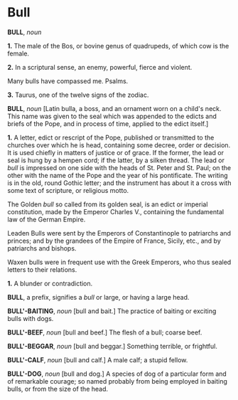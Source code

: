 # Bull

**BULL**, _noun_

**1.** The male of the Bos, or bovine genus of quadrupeds, of which cow is the female.

**2.** In a scriptural sense, an enemy, powerful, fierce and violent.

Many bulls have compassed me. Psalms.

**3.** Taurus, one of the twelve signs of the zodiac.

**BULL**, _noun_ \[Latin bulla, a boss, and an ornament worn on a child's neck. This name was given to the seal which was appended to the edicts and briefs of the Pope, and in process of time, applied to the edict itself.\]

**1.** A letter, edict or rescript of the Pope, published or transmitted to the churches over which he is head, containing some decree, order or decision. It is used chiefly in matters of justice or of grace. If the former, the lead or seal is hung by a hempen cord; if the latter, by a silken thread. The lead or _bull_ is impressed on one side with the heads of St. Peter and St. Paul; on the other with the name of the Pope and the year of his pontificate. The writing is in the old, round Gothic letter; and the instrument has about it a cross with some text of scripture, or religious motto.

The Golden _bull_ so called from its golden seal, is an edict or imperial constitution, made by the Emperor Charles V., containing the fundamental law of the German Empire.

Leaden Bulls were sent by the Emperors of Constantinople to patriarchs and princes; and by the grandees of the Empire of France, Sicily, etc., and by patriarchs and bishops.

Waxen bulls were in frequent use with the Greek Emperors, who thus sealed letters to their relations.

**1.** A blunder or contradiction.

**BULL**, a prefix, signifies a _bull_ or large, or having a large head.

**BULL'-BAITING**, _noun_ \[bull and bait.\] The practice of baiting or exciting bulls with dogs.

**BULL'-BEEF**, _noun_ \[bull and beef.\] The flesh of a bull; coarse beef.

**BULL'-BEGGAR**, _noun_ \[bull and beggar.\] Something terrible, or frightful.

**BULL'-CALF**, _noun_ \[bull and calf.\] A male calf; a stupid fellow.

**BULL'-DOG**, _noun_ \[bull and dog.\] A species of dog of a particular form and of remarkable courage; so named probably from being employed in baiting bulls, or from the size of the head.